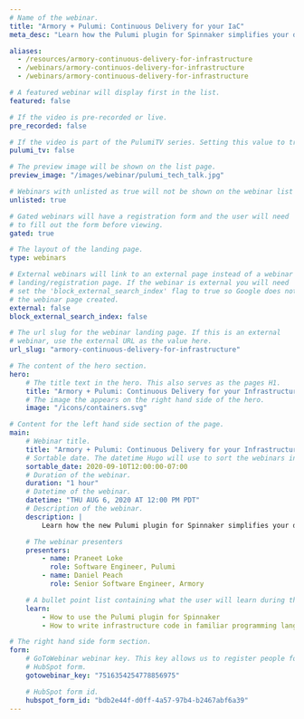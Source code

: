 ```yaml
---
# Name of the webinar.
title: "Armory + Pulumi: Continuous Delivery for your IaC"
meta_desc: "Learn how the Pulumi plugin for Spinnaker simplifies your deployments by having infrastructure and application code in a single workflow."

aliases:
  - /resources/armory-continuous-delivery-for-infrastructure
  - /webinars/armory-continuos-delivery-for-infrastructure
  - /webinars/armory-continuous-delivery-for-infrastructure

# A featured webinar will display first in the list.
featured: false

# If the video is pre-recorded or live.
pre_recorded: false

# If the video is part of the PulumiTV series. Setting this value to true will list the video in the "PulumiTV" section.
pulumi_tv: false

# The preview image will be shown on the list page.
preview_image: "/images/webinar/pulumi_tech_talk.jpg"

# Webinars with unlisted as true will not be shown on the webinar list
unlisted: true

# Gated webinars will have a registration form and the user will need
# to fill out the form before viewing.
gated: true

# The layout of the landing page.
type: webinars

# External webinars will link to an external page instead of a webinar
# landing/registration page. If the webinar is external you will need
# set the 'block_external_search_index' flag to true so Google does not index
# the webinar page created.
external: false
block_external_search_index: false

# The url slug for the webinar landing page. If this is an external
# webinar, use the external URL as the value here.
url_slug: "armory-continuous-delivery-for-infrastructure"

# The content of the hero section.
hero:
    # The title text in the hero. This also serves as the pages H1.
    title: "Armory + Pulumi: Continuous Delivery for your Infrastructure as Code"
    # The image the appears on the right hand side of the hero.
    image: "/icons/containers.svg"

# Content for the left hand side section of the page.
main:
    # Webinar title.
    title: "Armory + Pulumi: Continuous Delivery for your Infrastructure as Code"
    # Sortable date. The datetime Hugo will use to sort the webinars in date order.
    sortable_date: 2020-09-10T12:00:00-07:00
    # Duration of the webinar.
    duration: "1 hour"
    # Datetime of the webinar.
    datetime: "THU AUG 6, 2020 AT 12:00 PM PDT"
    # Description of the webinar.
    description: |
        Learn how the new Pulumi plugin for Spinnaker simplifies your deployments by empowering your teams to deliver infrastructure and application code in a single workflow using the same languages.

    # The webinar presenters
    presenters:
        - name: Praneet Loke
          role: Software Engineer, Pulumi
        - name: Daniel Peach
          role: Senior Software Engineer, Armory

    # A bullet point list containing what the user will learn during the webinar.
    learn:
        - How to use the Pulumi plugin for Spinnaker
        - How to write infrastructure code in familiar programming languages

# The right hand side form section.
form:
    # GoToWebinar webinar key. This key allows us to register people for webinars via the
    # HubSpot form.
    gotowebinar_key: "7516354254778856975"

    # HubSpot form id.
    hubspot_form_id: "bdb2e44f-d0ff-4a57-97b4-b2467abf6a39"
---
```

